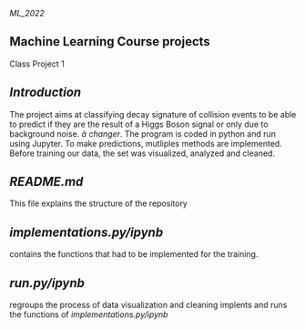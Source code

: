 _ML_2022_

## Machine Learning Course projects
Class Project 1

## _Introduction_
The project aims at classifying decay signature of collision events to be able to predict if they are the result of a Higgs Boson signal or only due to background noise. _à changer_. The program is coded in python and run using Jupyter.
To make predictions, mutliples methods are implemented.
Before training our data, the set was visualized, analyzed and cleaned. 

## _README.md_
This file explains the structure of the repository

## _implementations.py/ipynb_
contains the functions that had to be implemented for the training. 

## _run.py/ipynb_
regroups the process of data visualization and cleaning
implents and runs the functions of _implementations.py/ipynb_  
